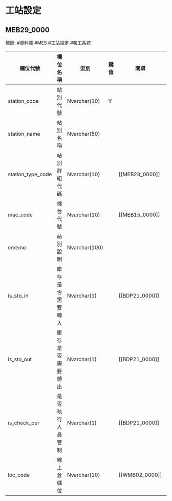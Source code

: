 # 工站設定
## MEB29_0000
標籤: #資料庫 #MES  #工站設定 #報工系統

| 欄位代號                | 欄位名稱     | 型別            | 鍵值 | 關聯          | 欄位說明                                |
| ------------------- | -------- | ------------- | -- | ----------- | ----------------------------------- |
| station\_code       | 站別代號     | Nvarchar(10)  | Y  |             |                                     |
| station\_name       | 站別名稱     | Nvarchar(50)  |    |             |                                     |
| station\_type\_code | 站別群組代碼   | Nvarchar(10)  |    | [[MEB28_0000]] |                                     |
| mac\_code           | 機台代號     | Nvarchar(10)  |    | [[MEB15_0000]] |                                     |
| cmemo               | 站別說明     | Nvarchar(100) |    |             |                                     |
| is\_sto\_in         | 庫存是否需要轉入 | Nvarchar(1)   |    | [[BDP21_0000]] | 選項代號﹕is\_sto\_out<br>Y:需轉入/N:不需轉入   |
| is\_sto\_out        | 庫存是否需要轉出 | Nvarchar(1)   |    | [[BDP21_0000]] | 選項代號﹕is\_sto\_in<br>Y:需轉出/N:不需轉出    |
| is\_check\_per      | 是否執行人員管制 | Nvarchar(1)   |    | [[BDP21_0000]] | 選項代號﹕is\_check\_per<br>Y:需管制/N:不需管制 |
| loc\_code           | 線上倉儲位    | Nvarchar(10)  |    | [[WMB02_0000]] | 限制﹕WMB02\_0000.loc\_type=B          |